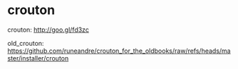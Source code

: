 # crouton

crouton: http://goo.gl/fd3zc

old_crouton: https://github.com/runeandre/crouton_for_the_oldbooks/raw/refs/heads/master/installer/crouton

